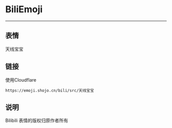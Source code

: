 # BiliEmoji
---
## 表情
天线宝宝
## 链接
使用Cloudflare
```
https://emoji.shojo.cn/bili/src/天线宝宝
```
## 说明
Bilibili 表情的版权归原作者所有
